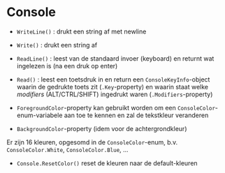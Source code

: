 # Console


- `WriteLine()` : drukt een string af met newline
- `Write()` : drukt een string af
- `ReadLine()` : leest van de standaard invoer (keyboard) en returnt wat ingelezen is (na een druk op enter)
- `Read()` : leest een toetsdruk in en return een `ConsoleKeyInfo`-object waarin de gedrukte toets zit (`.Key`-property) en waarin staat welke *modifiers* (ALT/CTRL/SHIFT) ingedrukt waren (`.Modifiers`-property)

- `ForegroundColor`-property kan gebruikt worden om een `ConsoleColor`-enum-variabele aan toe te kennen en zal de tekstkleur veranderen
- `BackgroundColor`-property (idem voor de achtergrondkleur)

Er zijn 16 kleuren, opgesomd in de `ConsoleColor`-enum, b.v. `ConsoleColor.White`, `ConsoleColor.Blue`, ...

- `Console.ResetColor()` reset de kleuren naar de default-kleuren



